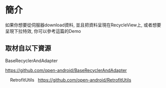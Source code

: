簡介
======

如果你想要從伺服器download資料, 並且把資料呈現在RecycleView上, 或者想要呈現下拉特效, 你可以參考這篇的Demo

取材自以下資源
--------
BaseRecyclerAndAdapter  

https://github.com/open-android/BaseRecyclerAndAdapter  
  
  
   
RetrofitUtils  
https://github.com/open-android/RetrofitUtils

  





